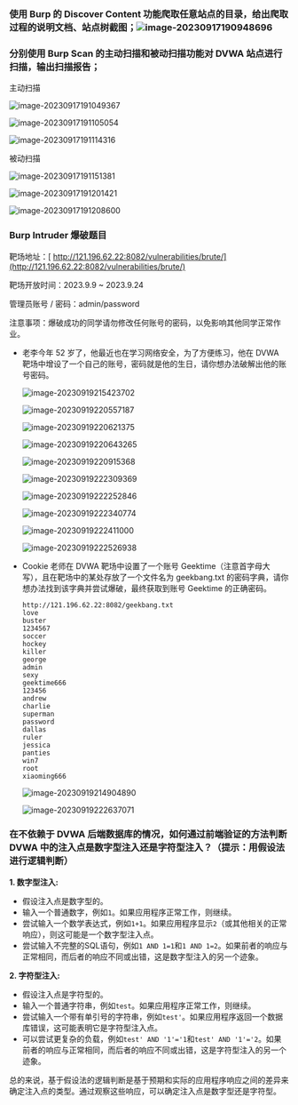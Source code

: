 ### 使用 Burp 的 Discover Content 功能爬取任意站点的目录，给出爬取过程的说明文档、站点树截图；![image-20230917190948696](./assets/image-20230917190948696.png)

### 分别使用 Burp Scan 的主动扫描和被动扫描功能对 DVWA 站点进行扫描，输出扫描报告；

主动扫描

![image-20230917191049367](./assets/image-20230917191049367.png)

![image-20230917191105054](./assets/image-20230917191105054.png)

![image-20230917191114316](./assets/image-20230917191114316.png)

被动扫描

![image-20230917191151381](./assets/image-20230917191151381.png)

![image-20230917191201421](./assets/image-20230917191201421.png)

![image-20230917191208600](./assets/image-20230917191208600.png)

### Burp Intruder 爆破题目

靶场地址：[ http://121.196.62.22:8082/vulnerabilities/brute/](http://121.196.62.22:8082/vulnerabilities/brute/)

靶场开放时间：2023.9.9 ~ 2023.9.24

管理员账号 / 密码：admin/password

注意事项：爆破成功的同学请勿修改任何账号的密码，以免影响其他同学正常作业。

- 老李今年 52 岁了，他最近也在学习网络安全，为了方便练习，他在 DVWA 靶场中增设了一个自己的账号，密码就是他的生日，请你想办法破解出他的账号密码。

  ![image-20230919215423702](./assets/image-20230919215423702.png)

  ![image-20230919220557187](./assets/image-20230919220557187.png)

  ![image-20230919220621375](./assets/image-20230919220621375.png)

  ![image-20230919220643265](./assets/image-20230919220643265.png)

  ![image-20230919220915368](./assets/image-20230919220915368.png)

  ![image-20230919222309369](./assets/image-20230919222309369.png)

  ![image-20230919222252846](./assets/image-20230919222252846.png)

  ![image-20230919222340774](./assets/image-20230919222340774.png)

  ![image-20230919222411000](./assets/image-20230919222411000.png)

  ![image-20230919222526938](./assets/image-20230919222526938.png)

- Cookie 老师在 DVWA 靶场中设置了一个账号 Geektime（注意首字母大写），且在靶场中的某处存放了一个文件名为 geekbang.txt 的密码字典，请你想办法找到该字典并尝试爆破，最终获取到账号 Geektime 的正确密码。

  ```shell
  http://121.196.62.22:8082/geekbang.txt
  love
  buster
  1234567
  soccer
  hockey
  killer
  george
  admin
  sexy
  geektime666
  123456
  andrew
  charlie
  superman
  password
  dallas
  ruler
  jessica
  panties
  win7
  root
  xiaoming666
  ```

  ![image-20230919214904890](./assets/image-20230919214904890.png)

  ![image-20230919222637071](./assets/image-20230919222637071.png)

### 在不依赖于 DVWA 后端数据库的情况，如何通过前端验证的方法判断 DVWA 中的注入点是数字型注入还是字符型注入？（提示：用假设法进行逻辑判断）

**1. 数字型注入:**

- 假设注入点是数字型的。
- 输入一个普通数字，例如`1`。如果应用程序正常工作，则继续。
- 尝试输入一个数学表达式，例如`1+1`。如果应用程序显示`2`（或其他相关的正常响应），则这可能是一个数字型注入点。
- 尝试输入不完整的SQL语句，例如`1 AND 1=1`和`1 AND 1=2`。如果前者的响应与正常相同，而后者的响应不同或出错，这是数字型注入的另一个迹象。

**2. 字符型注入:**

- 假设注入点是字符型的。
- 输入一个普通字符串，例如`test`。如果应用程序正常工作，则继续。
- 尝试输入一个带有单引号的字符串，例如`test'`。如果应用程序返回一个数据库错误，这可能表明它是字符型注入点。
- 可以尝试更复杂的负载，例如`test' AND '1'='1`和`test' AND '1'='2`。如果前者的响应与正常相同，而后者的响应不同或出错，这是字符型注入的另一个迹象。

总的来说，基于假设法的逻辑判断是基于预期和实际的应用程序响应之间的差异来确定注入点的类型。通过观察这些响应，可以确定注入点是数字型还是字符型。